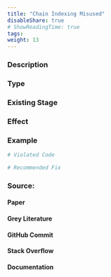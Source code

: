 ```yaml
---
title: "Chain Indexing Misused"
disableShare: true
# ShowReadingTime: true
tags: 
weight: 13
---
```


### Description


### Type


### Existing Stage


### Effect


### Example

```python
# Violated Code

# Recommended Fix

```

### Source:

#### Paper 
#### Grey Literature

#### GitHub Commit

#### Stack Overflow

#### Documentation

